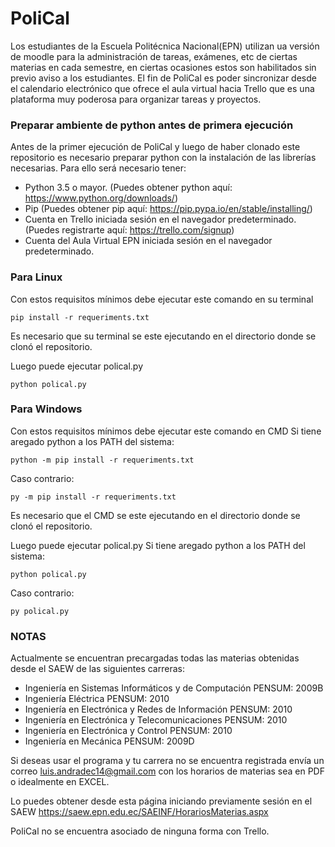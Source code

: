 # PoliCal
Los estudiantes de la Escuela Politécnica Nacional(EPN) utilizan ua versión de moodle para la administración de tareas, exámenes, etc de ciertas materias en cada semestre, en ciertas ocasiones estos son habilitados sin previo aviso a los estudiantes. El fin de PoliCal es poder sincronizar desde el calendario electrónico que ofrece el aula virtual hacia Trello que es una plataforma muy poderosa para organizar tareas y proyectos.
### Preparar ambiente de python antes de primera ejecución
Antes de la primer ejecución de PoliCal y luego de haber clonado este repositorio es necesario preparar python con la instalación de las librerías necesarias. Para ello será necesario tener:
- Python 3.5 o mayor. (Puedes obtener python aquí: https://www.python.org/downloads/)
- Pip (Puedes obtener pip aquí: https://pip.pypa.io/en/stable/installing/)
- Cuenta en Trello iniciada sesión en el navegador predeterminado. (Puedes registrarte aquí: https://trello.com/signup)
- Cuenta del Aula Virtual EPN iniciada sesión en el navegador predeterminado.

### Para Linux

Con estos requisitos mínimos debe ejecutar este comando en su terminal
```
pip install -r requeriments.txt
```
Es necesario que su terminal se este ejecutando en el directorio donde se clonó el repositorio.

Luego puede ejecutar polical.py
```
python polical.py
```

### Para Windows

Con estos requisitos mínimos debe ejecutar este comando en CMD
Si tiene aregado python a los PATH del sistema:
```
python -m pip install -r requeriments.txt
```
Caso contrario:
```
py -m pip install -r requeriments.txt
```

Es necesario que el CMD se este ejecutando en el directorio donde se clonó el repositorio.

Luego puede ejecutar polical.py
Si tiene aregado python a los PATH del sistema:
```
python polical.py
```
Caso contrario:
```
py polical.py
```

### NOTAS
Actualmente se encuentran precargadas todas las materias obtenidas desde el SAEW de las siguientes carreras:
- Ingeniería en Sistemas Informáticos y de Computación PENSUM: 2009B
- Ingeniería Eléctrica PENSUM: 2010
- Ingeniería en Electrónica y Redes de Información PENSUM: 2010
- Ingeniería en Electrónica y Telecomunicaciones PENSUM: 2010
- Ingeniería en Electrónica y Control PENSUM: 2010
- Ingeniería en Mecánica PENSUM: 2009D

Si deseas usar el programa y tu carrera no se encuentra registrada envía un correo luis.andradec14@gmail.com con los horarios de materias sea en PDF o idealmente en EXCEL. 

Lo puedes obtener desde esta página iniciando previamente sesión en el SAEW https://saew.epn.edu.ec/SAEINF/HorariosMaterias.aspx

PoliCal no se encuentra asociado de ninguna forma con Trello.
